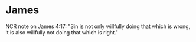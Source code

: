 # James


NCR note on James 4:17:
"Sin is not only willfully doing that which is wrong, it is also willfully not doing that which is right."